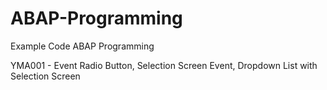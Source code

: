 # ABAP-Programming
Example Code ABAP Programming

YMA001 - Event Radio Button, Selection Screen Event, Dropdown List with Selection Screen
